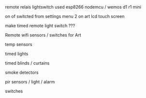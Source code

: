 remote relais lightswitch used esp8266 nodemcu / wemos d1 r1 mini 

on of switcted from settings menu 2 on art lcd touch screen

make timed remote light switch ???





Remote wifi sensors / switches for Art

temp sensors

timed lights

timed blinds / curtains

smoke detectors

pir sensors / light / alarm

switches
